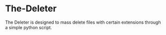 # The-Deleter
The Deleter is designed to mass delete files with certain extensions through a simple python script.
